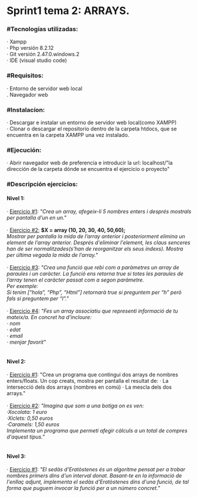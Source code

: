 **<h1>Sprint1 tema 2: ARRAYS.</h1>**

**<h3>#Tecnologías utilizadas:</h3>**
    · Xampp<br>
    · Php versión 8.2.12<br>
    · Git versión 2.47.0.windows.2<br>
    · IDE (visual studio code)

**<h3>#Requisitos:</h3>**
    · Entorno de servidor web local<br>
    . Navegador web

**<h3>#Instalacíon:</h3>**
    · Descargar e instalar un entorno de servidor web local(como XAMPP)<br>
    · Clonar o descargar el repositorio dentro de la carpeta htdocs, que se encuentra en la carpeta XAMPP una vez instalado.

**<h3>#Ejecución:</h3>**
    · Abrir navegador web de preferencia e introducir la url: localhost/"la dirección de la carpeta dónde se encuentra el ejercicio o 
    proyecto"

**<h3>#Descripción ejercicios:</h3>**
    **<h4>Nivel 1:</h4>**
    · <a href="1.3.1_arrays_nivell1.php">Ejercicio #1</a>: *"Crea un array, afegeix-li 5 nombres enters i després mostrals per 
    pantalla d’un en un."*<br><br>
    · <a href="1.3.2_arrays_nivell1.php">Ejercicio #2</a>; **$X = array (10, 20, 30, 40, 50,60);**<br>
*Mostrar per pantalla la mida de l’array anterior i posteriorment elimina un element de l’array anterior. Després d'eliminar 
l'element, les claus senceres han de ser normalitzades(s’han de reorganitzar els seus índexs). Mostra per última vegada la mida de 
l’array."*<br><br>
    · <a href="1.3.3_arrays_nivell1.php">Ejercicio #3</a>: *"Crea una funció que rebi com a paràmetres un array de paraules i un 
    caràcter. La funció ens retorna true si totes les paraules de l’array tenen el caràcter passat com a segon paràmetre.<br>
Per exemple:<br>
Si tenim [“hola”, “Php”, “Html”] retornarà true si preguntem per “h” però fals si preguntem per “l”."*<br><br>
    · <a href="1.3.4_arrays_nivell1.php">Ejercicio #4</a>: *"Fes un array associatiu que representi informació de tu mateix/a. 
    En concret ha d’incloure:<br>· nom<br>· edat<br>· email<br>· menjar favorit"*<br><br>
    
**<h4>Nivel 2:</h4>**
    · <a href="1.3.1_arrays_nivell2.php">Ejercicio #1</a>: "Crea un programa que contingui dos arrays de nombres enters/floats. 
    Un cop creats, mostra per pantalla el resultat de:
· La intersecció dels dos arrays (nombres en comú)
· La mescla dels dos arrays."<br><br>
    · <a href="1.2.2_php_basics_nivell2.php">Ejercicio #2</a>: *"Imagina que som a una botiga on es ven:<br>·Xocolata: 1 euro<br>·Xiclets: 0,50 euros<br>·Caramels: 1,50 euros<br>Implementa un programa que permeti afegir càlculs a un total de compres d'aquest tipus."*<br><br>

**<h4>Nivel 3:</h4>**
    · <a href="1.2.1_php_basics_nivell3.php">Ejercicio #1</a>: *"El sedàs d'Eratòstenes és un algoritme pensat per a trobar nombres primers dins d'un interval donat. Basant-te en la informació de l'enllaç adjunt, implementa el sedàs d'Eratòstenes dins d'una funció, de tal forma que puguem invocar la funció per a un número concret."*<br>

